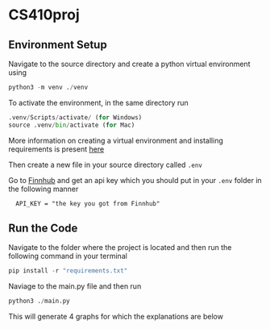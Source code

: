 # CS410proj

## Environment Setup
   Navigate to the source directory and create a python virtual environment using
   
   ~~~python
   python3 -m venv ./venv
   ~~~

  To activate the environment, in the same directory run 

  ~~~python
  .venv/Scripts/activate/ (for Windows)
  source .venv/bin/activate (for Mac)

  ~~~
More information on creating a virtual environment and installing requirements is present [here](https://frankcorso.dev/setting-up-python-environment-venv-requirements.html) 
  
  Then create a new file in your source directory called ` .env `

  Go to [Finnhub](https://finnhub.io/register) and get an api key which you should put in your ` .env ` folder in the following manner

  ~~~
    API_KEY = "the key you got from Finnhub"
  ~~~

## Run the Code
   Navigate to the folder where the project is located and then run the following command in your terminal

   ~~~python
   pip install -r "requirements.txt"
   ~~~

   Naviage to the main.py file and then run 

   ~~~python
   python3 ./main.py
   ~~~
This will generate 4 graphs for which the explanations are below
